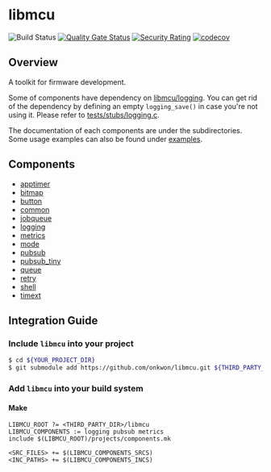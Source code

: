 # libmcu
![Build Status](https://github.com/onkwon/libmcu/workflows/build/badge.svg)
[![Quality Gate Status](https://sonarcloud.io/api/project_badges/measure?project=onkwon_libmcu&metric=alert_status)](https://sonarcloud.io/dashboard?id=onkwon_libmcu)
[![Security Rating](https://sonarcloud.io/api/project_badges/measure?project=onkwon_libmcu&metric=security_rating)](https://sonarcloud.io/dashboard?id=onkwon_libmcu)
[![codecov](https://codecov.io/gh/onkwon/libmcu/branch/master/graph/badge.svg?token=KBLNIEKUF4)](https://codecov.io/gh/onkwon/libmcu)

## Overview
A toolkit for firmware development.

Some of components have dependency on [libmcu/logging](#logging). You can get
rid of the dependency by defining an empty `logging_save()` in case you're not
using it. Please refer to [tests/stubs/logging.c](tests/stubs/logging.c).

The documentation of each components are under the subdirectories. Some usage
examples can also be found under [examples](examples).

## Components
* [apptimer](components/apptimer)
* [bitmap](components/bitmap)
* [button](components/button)
* [common](components/common)
* [jobqueue](components/jobqueue)
* [logging](components/logging)
* [metrics](components/metrics)
* [mode](components/mode)
* [pubsub](components/pubsub)
* [pubsub_tiny](components/pubsub_tiny)
* [queue](components/queue)
* [retry](components/retry)
* [shell](components/shell)
* [timext](components/timext)

## Integration Guide
### Include `libmcu` into your project

```bash
$ cd ${YOUR_PROJECT_DIR}
$ git submodule add https://github.com/onkwon/libmcu.git ${THIRD_PARTY_DIR}/libmcu
```

### Add `libmcu` into your build system
#### Make

```make
LIBMCU_ROOT ?= <THIRD_PARTY_DIR>/libmcu
LIBMCU_COMPONENTS := logging pubsub metrics
include $(LIBMCU_ROOT)/projects/components.mk

<SRC_FILES> += $(LIBMCU_COMPONENTS_SRCS)
<INC_PATHS> += $(LIBMCU_COMPONENTS_INCS)
```
